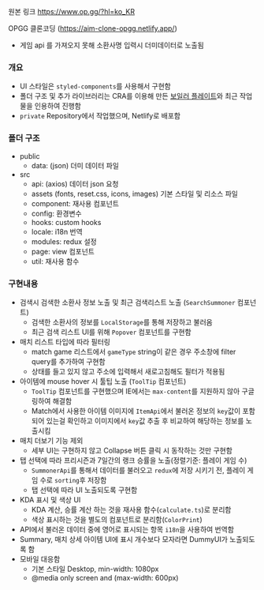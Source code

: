 원본 링크 https://www.op.gg/?hl=ko_KR

OPGG 클론코딩 (https://aim-clone-opgg.netlify.app/)
- 게임 api 를 가져오지 못해 소환사명 입력시 더미데이터로 노출됨

### 개요
- UI 스타일은 `styled-components`를 사용해서 구현함
- 폴더 구조 및 추가 라이브러리는 CRA를 이용해 만든 [보일러 플레이트](https://github.com/Aimho/boilerplate-react)와 최근 작업물을 인용하여 진행함
- `private` Repository에서 작업했으며, Netlify로 배포함

### 폴더 구조

- public
  - data: (json) 더미 데이터 파일
- src
  - api: (axios) 데이터 json 요청
  - assets (fonts, reset.css, icons, images) 기본 스타일 및 리소스 파일
  - component: 재사용 컴포넌트
  - config: 환경변수
  - hooks: custom hooks
  - locale: i18n 번역
  - modules: redux 설정
  - page: view 컴포넌트
  - util: 재사용 함수

### 구현내용

- 검색시 검색한 소환사 정보 노출 및 최근 검색리스트 노출 (`SearchSummoner` 컴포넌트)
  - 검색한 소환사의 정보를 `LocalStorage`를 통해 저장하고 불러옴
  - 최근 검색 리스트 UI를 위해 `Popover` 컴포넌트를 구현함
- 매치 리스트 타입에 따라 필터링
  - match game 리스트에서 `gameType` string이 같은 경우 주소창에 filter query를 추가하여 구현함
  - 상태를 들고 있지 않고 주소에 입력해서 새로고침해도 필터가 적용됨
- 아이템에 mouse hover 시 툴팁 노출 (`ToolTip` 컴포넌트)
  - `ToolTip` 컴포넌트를 구현했으며 IE에서는 `max-content`를 지원하지 않아 구글링하여 해결함
  - Match에서 사용한 아이템 이미지에 `ItemApi`에서 불러온 정보의 `key`값이 포함되어 있는걸 확인하고 이미지에서 `key`값 추출 후 비교하여 해당하는 정보를 노출시킴
- 매치 더보기 기능 제외
  - 세부 UI는 구현하지 않고 Collapse 버튼 클릭 시 동작하는 것만 구현함
- 탭 선택에 따라 프리시즌과 7일간의 랭크 승률을 노출(정렬기준: 플레이 게임 수)
  - `SummonerApi`를 통해서 데이터를 불러오고 `redux`에 저장 시키기 전, 플레이 게임 수로 `sorting`후 저장함
  - 탭 선택에 따라 UI 노출되도록 구현함
- KDA 표시 및 색상 UI
  - KDA 계산, 승률 계산 하는 것을 재사용 함수(`calculate.ts`)로 분리함
  - 색상 표시하는 것을 별도의 컴포넌트로 분리함(`ColorPrint`)
- API에서 불러온 데이터 중에 영어로 표시되는 항목 `i18n`을 사용하여 번역함
- Summary, 매치 상세 아이템 UI에 표시 개수보다 모자라면 DummyUI가 노출되도록 함
- 모바일 대응함
  - 기본 스타일 Desktop, min-width: 1080px
  - @media only screen and (max-width: 600px)
